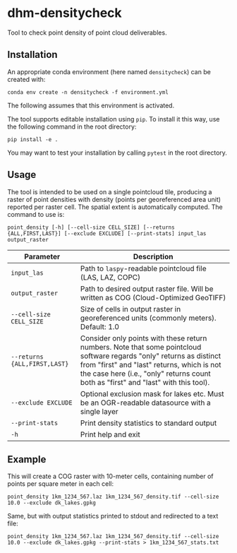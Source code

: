 # dhm-densitycheck
Tool to check point density of point cloud deliverables.

## Installation

An appropriate conda environment (here named `densitycheck`) can be created
with:

```
conda env create -n densitycheck -f environment.yml
```

The following assumes that this environment is activated.

The tool supports editable installation using `pip`. To install it this way,
use the following command in the root directory:

```
pip install -e .
```

You may want to test your installation by calling `pytest` in the root
directory.

## Usage

The tool is intended to be used on a single pointcloud tile, producing a raster
of point densities with density (points per georeferenced area unit) reported
per raster cell. The spatial extent is automatically computed. The command to
use is:

```
point_density [-h] [--cell-size CELL_SIZE] [--returns {ALL,FIRST,LAST}] [--exclude EXCLUDE] [--print-stats] input_las output_raster
```

| Parameter | Description |
| --------- | ----------- |
| `input_las` | Path to `laspy`-readable pointcloud file (LAS, LAZ, COPC) |
| `output_raster` | Path to desired output raster file. Will be written as COG (Cloud-Optimized GeoTIFF) |
| `--cell-size CELL_SIZE` | Size of cells in output raster in georeferenced units (commonly meters). Default: 1.0 |
| `--returns {ALL,FIRST,LAST}` | Consider only points with these return numbers. Note that some pointcloud software regards "only" returns as distinct from "first" and "last" returns, which is not the case here (i.e., "only" returns count both as "first" and "last" with this tool). |
| `--exclude EXCLUDE` | Optional exclusion mask for lakes etc. Must be an OGR-readable datasource with a single layer |
| `--print-stats` | Print density statistics to standard output |
| `-h` | Print help and exit |

## Example

This will create a COG raster with 10-meter cells, containing number of points
per square meter in each cell:

```
point_density 1km_1234_567.laz 1km_1234_567_density.tif --cell-size 10.0 --exclude dk_lakes.gpkg
```

Same, but with output statistics printed to stdout and redirected to a text
file:

```
point_density 1km_1234_567.laz 1km_1234_567_density.tif --cell-size 10.0 --exclude dk_lakes.gpkg --print-stats > 1km_1234_567_stats.txt
```
